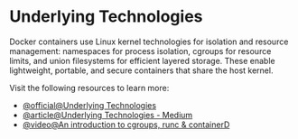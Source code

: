 # Underlying Technologies

Docker containers use Linux kernel technologies for isolation and resource management: namespaces for process isolation, cgroups for resource limits, and union filesystems for efficient layered storage. These enable lightweight, portable, and secure containers that share the host kernel.

Visit the following resources to learn more:

- [@official@Underlying Technologies](https://www.docker.com/resources/what-container/#underlying-technologies)
- [@article@Underlying Technologies - Medium](https://medium.com/@furkan.turkal/how-does-docker-actually-work-the-hard-way-a-technical-deep-diving-c5b8ea2f0422)
- [@video@An introduction to cgroups, runc & containerD](https://www.youtube.com/watch?v=wJdDWc6zO4U)
